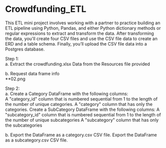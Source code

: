 # Crowdfunding_ETL

This ETL mini project involves working with a partner to practice building an ETL pipeline using Python, Pandas, and either Python dictionary methods or regular expressions to extract and transform the data. After transforming the data, you'll create four CSV files and use the CSV file data to create an ERD and a table schema. Finally, you’ll upload the CSV file data into a Postgres database.  

Step 1:   
a. Extract the crowdfunding.xlsx Data from the Resources file provided  

b. Request data frame info  
**02.png

Step 2:  
a. Create a Category DataFrame with the following columns:  
    A "category_id" column that is numbered sequential from 1 to the length of the number of unique categories.
    A "category" column that has only the categories.
Create a SubCategory DataFrame with the following columns:
    A "subcategory_id" column that is numbered sequential from 1 to the length of the number of unique subcategories
    A "subcategory" column that has only the subcategories

















b. Export the DataFrame as a category.csv CSV file.
   Export the DataFrame as a subcategory.csv CSV file.
